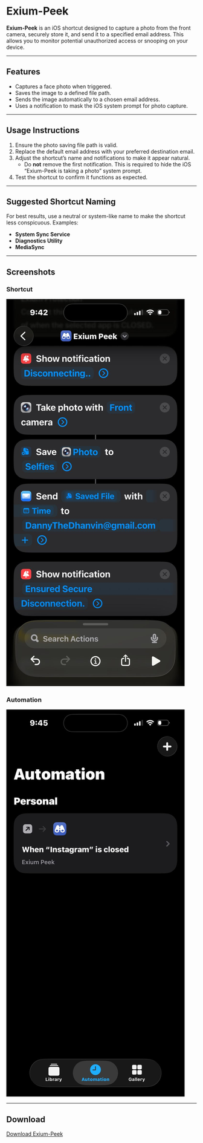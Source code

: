 # Exium-Peek

**Exium-Peek** is an iOS shortcut designed to capture a photo from the front camera, securely store it, and send it to a specified email address. This allows you to monitor potential unauthorized access or snooping on your device.

---

## Features
- Captures a face photo when triggered.
- Saves the image to a defined file path.
- Sends the image automatically to a chosen email address.
- Uses a notification to mask the iOS system prompt for photo capture.

---

## Usage Instructions
1. Ensure the photo saving file path is valid.  
2. Replace the default email address with your preferred destination email.  
3. Adjust the shortcut’s name and notifications to make it appear natural.  
   - Do **not** remove the first notification. This is required to hide the iOS “Exium-Peek is taking a photo” system prompt.  
4. Test the shortcut to confirm it functions as expected.  

---

## Suggested Shortcut Naming
For best results, use a neutral or system-like name to make the shortcut less conspicuous. Examples:  
- **System Sync Service**  
- **Diagnostics Utility**  
- **MediaSync**  

---

## Screenshots
### Shortcut
![Shortcut Example](https://github.com/vynvynvyn/Exium-Peek/blob/main/Images/example1.jpg?raw=true)

### Automation
![Automation Example](https://github.com/vynvynvyn/Exium-Peek/blob/main/Images/example2.jpg?raw=true)

---

## Download
[Download Exium-Peek](https://www.icloud.com/shortcuts/725e656ef63e4486be4367b16e3725f2)
